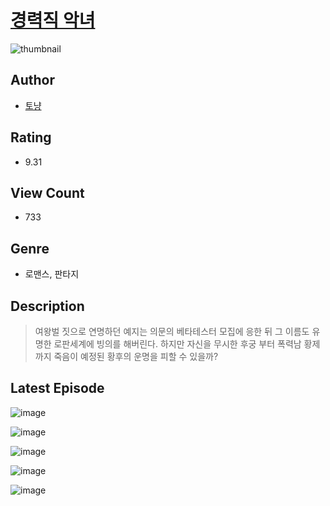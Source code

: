 # [경력직 악녀](https://comic.naver.com/challenge/list?titleId=810038)
![thumbnail](https://image-comic.pstatic.net/user_contents_data/challenge_comic/2023/05/23/upload_4123434026199561776_480x623.jpeg)

## Author
- [토냥](https://comic.naver.com/artistTitle?id=366778)

## Rating
- 9.31

## View Count
- 733

## Genre
- 로맨스, 판타지

## Description
> 여왕벌 짓으로 연명하던 예지는 의문의 베타테스터 모집에 응한 뒤 그 이름도 유명한 로판세계에 빙의를 해버린다. 하지만 자신을 무시한 후궁 부터 폭력남 황제까지 죽음이 예정된 황후의 운명을 피할 수 있을까?


## Latest Episode
![image](https://image-comic.pstatic.net/user_contents_data/challenge_comic/2023/05/24/366778/upload_3763149160462955059.jpeg)

![image](https://image-comic.pstatic.net/user_contents_data/challenge_comic/2023/05/24/366778/upload_7004282024926537268.jpeg)

![image](https://image-comic.pstatic.net/user_contents_data/challenge_comic/2023/05/24/366778/upload_3977301031601320244.jpeg)

![image](https://image-comic.pstatic.net/user_contents_data/challenge_comic/2023/05/24/366778/upload_7149523994182628962.jpeg)

![image](https://image-comic.pstatic.net/user_contents_data/challenge_comic/2023/05/24/366778/upload_3774918328748893491.jpeg)
